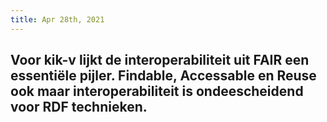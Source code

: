 ```yaml
---
title: Apr 28th, 2021
---
```


## Voor kik-v lijkt de interoperabiliteit uit FAIR een essentiële pijler. Findable, Accessable en Reuse ook maar interoperabiliteit is ondeescheidend voor RDF technieken.
##
